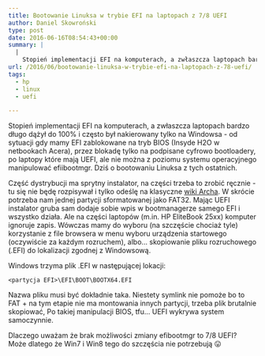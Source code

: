```yaml
---
title: Bootowanie Linuksa w trybie EFI na laptopach z 7/8 UEFI
author: Daniel Skowroński
type: post
date: 2016-06-16T08:54:43+00:00
summary: |
  |
    Stopień implementacji EFI na komputerach, a zwłaszcza laptopach bardzo długo dążył do 100% i często był nakierowany tylko na Windowsa - od sytuacji gdy mamy EFI zablokowane na tryb BIOS (Insyde H2O w netbookach Acera), przez blokadę tylko na podpisane cyfrowo bootloadery, po laptopy które mają UEFI, ale nie można z poziomu systemu operacyjnego manipulować efiibootmgr. Dziś o bootowaniu Linuksa z tych ostatnich.
url: /2016/06/bootowanie-linuksa-w-trybie-efi-na-laptopach-z-78-uefi/
tags:
  - hp
  - linux
  - uefi

---
```

Stopień implementacji EFI na komputerach, a zwłaszcza laptopach bardzo długo dążył do 100% i często był nakierowany tylko na Windowsa - od sytuacji gdy mamy EFI zablokowane na tryb BIOS (Insyde H2O w netbookach Acera), przez blokadę tylko na podpisane cyfrowo bootloadery, po laptopy które mają UEFI, ale nie można z poziomu systemu operacyjnego manipulować efiibootmgr. Dziś o bootowaniu Linuksa z tych ostatnich.

Część dystrybucji ma sprytny instalator, na części trzeba to zrobić ręcznie - tu się nie będę rozpisywał i tylko odeślę na klasyczne [wiki Archa][1]. W skrócie potrzeba nam jednej partycji sformatowanej jako FAT32. Mając UEFI instalator gruba sam dodaje sobie wpis w bootmanagerze samego EFI i wszystko działa. Ale na części laptopów (m.in. HP EliteBook 25xx) komputer ignoruje zapis. Wówczas mamy do wyboru (na szczęście chociaż tyle) korzystanie z file browsera w menu wyboru urządzenia startowego (oczywiście za każdym rozruchem), albo... skopiowanie pliku rozruchowego (.EFI) do lokalizacji zgodnej z Windowsową.

Windows trzyma plik .EFI w następującej lokacji:

```
<partycja EFI>\EFI\BOOT\BOOTX64.EFI
```


Nazwa pliku musi być dokładnie taka. Niestety symlink nie pomoże bo to FAT + na tym etapie nie ma montowania innych partycji, trzeba plik brutalnie skopiować, Po takiej manipulacji BIOS, tfu... UEFI wykrywa system samoczynnie.

Dlaczego uważam że brak możliwości zmiany efibootmgr to 7/8 UEFI? Może dlatego że Win7 i Win8 tego do szczęścia nie potrzebują 😛

 [1]: https://wiki.archlinux.org/index.php/GRUB